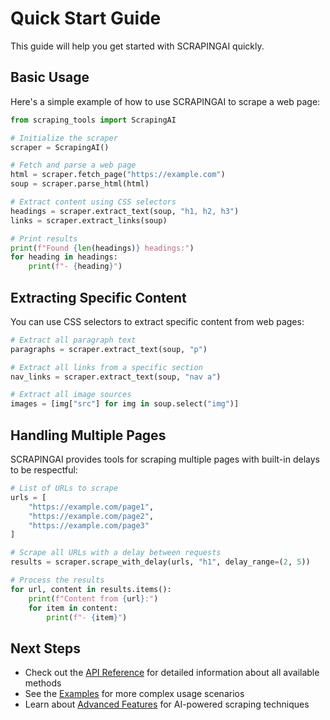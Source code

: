 # Quick Start Guide

This guide will help you get started with SCRAPINGAI quickly.

## Basic Usage

Here's a simple example of how to use SCRAPINGAI to scrape a web page:

```python
from scraping_tools import ScrapingAI

# Initialize the scraper
scraper = ScrapingAI()

# Fetch and parse a web page
html = scraper.fetch_page("https://example.com")
soup = scraper.parse_html(html)

# Extract content using CSS selectors
headings = scraper.extract_text(soup, "h1, h2, h3")
links = scraper.extract_links(soup)

# Print results
print(f"Found {len(headings)} headings:")
for heading in headings:
    print(f"- {heading}")
```

## Extracting Specific Content

You can use CSS selectors to extract specific content from web pages:

```python
# Extract all paragraph text
paragraphs = scraper.extract_text(soup, "p")

# Extract all links from a specific section
nav_links = scraper.extract_text(soup, "nav a")

# Extract all image sources
images = [img["src"] for img in soup.select("img")]
```

## Handling Multiple Pages

SCRAPINGAI provides tools for scraping multiple pages with built-in delays to be respectful:

```python
# List of URLs to scrape
urls = [
    "https://example.com/page1",
    "https://example.com/page2",
    "https://example.com/page3"
]

# Scrape all URLs with a delay between requests
results = scraper.scrape_with_delay(urls, "h1", delay_range=(2, 5))

# Process the results
for url, content in results.items():
    print(f"Content from {url}:")
    for item in content:
        print(f"- {item}")
```

## Next Steps

- Check out the [API Reference](api-reference.md) for detailed information about all available methods
- See the [Examples](examples.md) for more complex usage scenarios
- Learn about [Advanced Features](advanced-features.md) for AI-powered scraping techniques